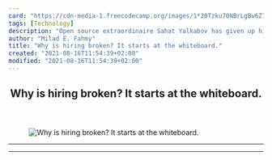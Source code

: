 ```yaml
---
card: "https://cdn-media-1.freecodecamp.org/images/1*20Tzku70NBrLgBw6Z7snaQ.jpeg"
tags: [Technology]
description: "Open source extraordinaire Sahat Yalkabov has given up his se"
author: "Milad E. Fahmy"
title: "Why is hiring broken? It starts at the whiteboard."
created: "2021-08-16T11:54:39+02:00"
modified: "2021-08-16T11:54:39+02:00"
---
```

<div class="site-wrapper">
<main id="site-main" class="site-main outer">
<div class="inner">
<article class="post-full post tag-technology tag-design tag-education tag-tech tag-startup ">
<header class="post-full-header">
<h1 class="post-full-title">Why is hiring broken? It starts at the whiteboard.</h1>
</header>
<figure class="post-full-image">
<picture>
<source media="(max-width: 700px)" sizes="1px" srcset="data:image/gif;base64,R0lGODlhAQABAIAAAAAAAP///yH5BAEAAAAALAAAAAABAAEAAAIBRAA7 1w">
<source media="(min-width: 701px)" sizes="(max-width: 800px) 400px,
(max-width: 1170px) 700px,
1400px" srcset="https://cdn-media-1.freecodecamp.org/images/1*20Tzku70NBrLgBw6Z7snaQ.jpeg 300w,
https://cdn-media-1.freecodecamp.org/images/1*20Tzku70NBrLgBw6Z7snaQ.jpeg 600w,
https://cdn-media-1.freecodecamp.org/images/1*20Tzku70NBrLgBw6Z7snaQ.jpeg 1000w,
https://cdn-media-1.freecodecamp.org/images/1*20Tzku70NBrLgBw6Z7snaQ.jpeg 2000w">
<img onerror="this.style.display='none'" src="https://cdn-media-1.freecodecamp.org/images/1*20Tzku70NBrLgBw6Z7snaQ.jpeg" alt="Why is hiring broken? It starts at the whiteboard.">
</picture>
</figure>
<section class="post-full-content">
<div class="post-content">
</div>
<hr>
<hr>
</section>
</article>
</div>
</main>
</div>
<!-- Google Tag Manager (noscript) -->
<!-- End Google Tag Manager (noscript) -->
